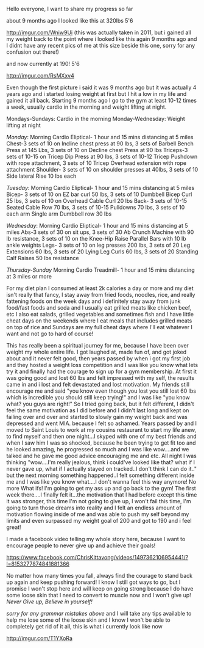 Hello everyone, I want to share my progress so far

about 9 months ago I looked like this at 320lbs 5'6 

http://imgur.com/Wniw9Ui (this was actually taken in 2011, but i gained all my weight back to the point where i looked like this again 9 months ago and I didnt have any recent pics of me at this size beside this one, sorry for any confusion out there!)

and now currently at 190! 5'6

http://imgur.com/RsMXxv4

Even though the first picture i said it was 9 months ago but it was actually 4 years ago and i started losing weight at first but I hit a low in my life and gained it all back. Starting 9 months ago I go to the gym at least 10-12 times a week, usually cardio in the morning and weight lifting at night. 

Mondays-Sundays: Cardio in the morning
Monday-Wednesday: Weight lifting at night

*Monday*: Morning Cardio Eliptical- 1 hour and 15 mins distancing at 5 miles
Chest-3 sets of 10 on Incline chest press at 90 lbs, 3 sets of Barbell Bench Press at 145 Lbs, 3 sets of 10 on Decline chest Press at 90 lbs
Triceps-3 sets of 10-15 on Tricep Dip Press at 90 lbs, 3 sets of 10-12 Tricep Pushdown with rope attachment, 3 sets of 10 Tricep Overhead extension with rope attachment
Shoulder- 3 sets of 10 on shoulder presses at 40lbs, 3 sets of 10 Side lateral Rise 10 lbs each

*Tuesday*: Morning Cardio Eliptical- 1 hour and 15 mins distancing at 5 miles
Bicep- 3 sets of 10 on EZ bar curl 50 lbs, 3 sets of 10 Dumbbell Bicep Curl 25 lbs, 3 sets of 10 on Overhead Cable Curl 20 lbs
Back- 3 sets of 10-15 Seated Cable Row 70 lbs, 3 sets of 10-15 Pulldowns 70 lbs, 3 sets of 10 each arm Single arm Dumbbell row 30 lbs

*Wednesday*: Morning Cardio Eliptical- 1 hour and 15 mins distancing at 5 miles
Abs-3 sets of 30 on sit ups, 3 sets of 30 Ab Crunch Machine with 90 lb resistance, 3 sets of 10 on the Knee-Hip Raise Parallel Bars with 10 lb ankle weights
Legs- 3 sets of 10 on leg presses 200 lbs, 3 sets of 20 Leg Extensions 60 lbs, 3 sets of 20 Lying Leg Curls 60 lbs, 3 sets of 20 Standing Calf Raises 50 lbs resistance

*Thursday-Sunday*
Morning Cardio Treadmill- 1 hour and 15 mins distancing at 3 miles or more

For my diet plan I consumed at least 2k calories a day or more and my diet isn't really that fancy, I stay away from fried foods, noodles, rice, and really fattening foods on the week days and i definitely stay away from junk food/fast foods and soda and I usually eat grilled meats like chicken beef, etc I also eat salads, grilled vegetables and sometimes fish and I have little cheat days on the weekends where I eat meals that includes grilled meats on top of rice and Sundays are my full cheat days where I'll eat whatever I want and not go to hard of course!


This has really been a spiritual journey for me, because I have been over weight my whole entire life. I got laughed at, made fun of, and got joked about and it never felt good, then years passed by when i got my first job and they hosted a weight loss competition and I was like you know what lets try it and finally had the courage to sign up for a gym membership. At first it was going good and lost 60 lbs and felt impressed with my self, the results came in and i lost and felt devastated and lost motivation. My friends still encourage me and said "you know even though you lost you still lost 60 lbs which is incredible you should still keep trying!" and I was like "you know what? you guys are right!" So I tried going back, but it felt different, I didn't feel the same motivation as I did before and I didn't last long and kept on failing over and over and started to slowly gain my weight back and was depressed and went MIA. because I felt so ashamed. Years passed by and I moved to Saint Louis to work at my cousins restaurant to start my life anew, to find myself and then one night...I skyped with one of my best friends and when I saw him I was so shocked, because he been trying to get fit too and he looked amazing, he progressed so much and I was like wow....and we talked and he gave me good advice encouraging me and etc. All night I was thinking "wow....I'm really jealous, think i could've looked like that? what if I never gave up, what if I actually stayed on tracked..I don't think I can do it.." but the next morning something happened..I felt something different inside me and I was like you know what....I don't wanna feel this way anymore! No more What ifs! I'm going to get my ass up and go back to the gym! The first week there....I finally felt it...the motivation that I had before except this time it was stronger, this time I'm not going to give up, I won't fail this time, I'm going to turn those dreams into reality and I felt an endless amount of motivation flowing inside of me and was able to push my self beyond my limits and even surpassed my weight goal of 200 and got to 190 and i feel great!

I made a facebook video telling my whole story here, because I want to encourage people to never give up and achieve their goals!

https://www.facebook.com/ChrisKittavong/videos/1497362106954441/?l=8153277874841881366

No matter how many times you fall, always find the courage to stand back up again and keep pushing forward! I know I still got ways to go, but I promise I won't stop here and will keep on going strong because I do have some loose skin that I need to convert to muscle now and I won't give up! *Never Give up, Believe in yourself!*

*sorry for any grammar mistakes above* and I will take any tips available to help me lose some of the loose skin and I know I won't be able to completely get rid of it all, this is what i currently look like now

http://imgur.com/T1YXoRa


